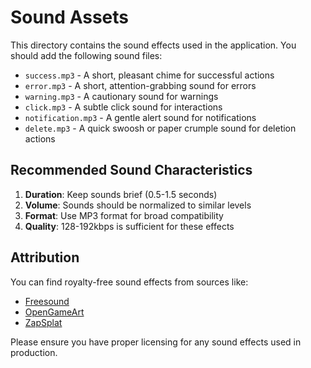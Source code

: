 # Sound Assets

This directory contains the sound effects used in the application. You should add the following sound files:

- `success.mp3` - A short, pleasant chime for successful actions
- `error.mp3` - A short, attention-grabbing sound for errors
- `warning.mp3` - A cautionary sound for warnings
- `click.mp3` - A subtle click sound for interactions
- `notification.mp3` - A gentle alert sound for notifications
- `delete.mp3` - A quick swoosh or paper crumple sound for deletion actions

## Recommended Sound Characteristics

1. **Duration**: Keep sounds brief (0.5-1.5 seconds)
2. **Volume**: Sounds should be normalized to similar levels
3. **Format**: Use MP3 format for broad compatibility
4. **Quality**: 128-192kbps is sufficient for these effects

## Attribution

You can find royalty-free sound effects from sources like:
- [Freesound](https://freesound.org/)
- [OpenGameArt](https://opengameart.org/)
- [ZapSplat](https://www.zapsplat.com/)

Please ensure you have proper licensing for any sound effects used in production. 